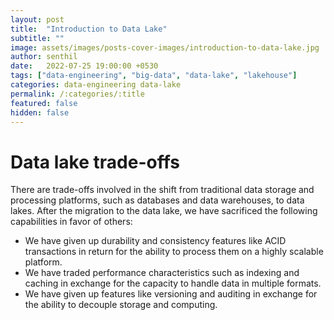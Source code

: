 ```yaml
---
layout: post
title:  "Introduction to Data Lake"
subtitle: ""
image: assets/images/posts-cover-images/introduction-to-data-lake.jpg
author: senthil
date:   2022-07-25 19:00:00 +0530
tags: ["data-engineering", "big-data", "data-lake", "lakehouse"]
categories: data-engineering data-lake
permalink: /:categories/:title
featured: false
hidden: false
---
```


# Data lake trade-offs
There are trade-offs involved in the shift from traditional data storage and processing platforms, such as databases and data warehouses, to data lakes. After the migration to the data lake, we have sacrificed the following capabilities in favor of others:
- We have given up durability and consistency features like ACID transactions in return for the ability to process them on a highly scalable platform.
- We have traded performance characteristics such as indexing and caching in exchange for the capacity to handle data in multiple formats.
- We have given up features like versioning and auditing in exchange for the ability to decouple storage and computing.